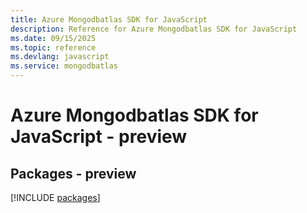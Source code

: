 ```yaml
---
title: Azure Mongodbatlas SDK for JavaScript
description: Reference for Azure Mongodbatlas SDK for JavaScript
ms.date: 09/15/2025
ms.topic: reference
ms.devlang: javascript
ms.service: mongodbatlas
---
```

# Azure Mongodbatlas SDK for JavaScript - preview
## Packages - preview
[!INCLUDE [packages](mongodbatlas-index.md)]
